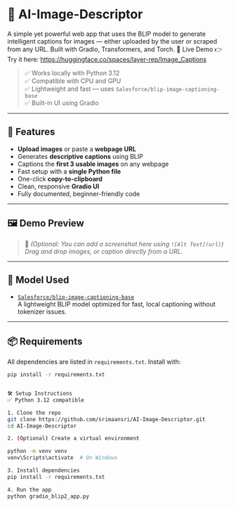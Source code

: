 # 🧠 AI-Image-Descriptor

A simple yet powerful web app that uses the BLIP model to generate intelligent captions for images — either uploaded by the user or scraped from any URL. Built with Gradio, Transformers, and Torch.
🧪 Live Demo
👉 Try it here: https://huggingface.co/spaces/layer-rep/Image_Captions

> ✅ Works locally with Python 3.12  
> ✅ Compatible with CPU and GPU  
> ✅ Lightweight and fast — uses `Salesforce/blip-image-captioning-base`  
> ✅ Built-in UI using Gradio  

---

## 🚀 Features

- **Upload images** or paste a **webpage URL**
- Generates **descriptive captions** using BLIP
- Captions the **first 3 usable images** on any webpage
- Fast setup with a **single Python file**
- One-click **copy-to-clipboard**
- Clean, responsive **Gradio UI**
- Fully documented, beginner-friendly code

---

## 🖼️ Demo Preview

> 📸 *(Optional: You can add a screenshot here using `![Alt Text](url)`)*  
*Drag and drop images, or caption directly from a URL.*

---

## 🧠 Model Used

- [`Salesforce/blip-image-captioning-base`](https://huggingface.co/Salesforce/blip-image-captioning-base)  
  A lightweight BLIP model optimized for fast, local captioning without tokenizer issues.

---

## 📦 Requirements

All dependencies are listed in `requirements.txt`. Install with:

```bash
pip install -r requirements.txt


🛠️ Setup Instructions
✅ Python 3.12 compatible

1. Clone the repo
git clone https://github.com/srimaansri/AI-Image-Descriptor.git
cd AI-Image-Descriptor

2. (Optional) Create a virtual environment

python -m venv venv
venv\Scripts\activate  # On Windows

3. Install dependencies
pip install -r requirements.txt

4. Run the app
python gradio_blip2_app.py
